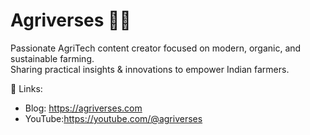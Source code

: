 # Agriverses 🚜🌿

Passionate AgriTech content creator focused on modern, organic, and sustainable farming.  
Sharing practical insights & innovations to empower Indian farmers.  

🔗 Links:  
- Blog: https://agriverses.com 
- YouTube:https://youtube.com/@agriverses  
